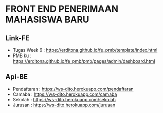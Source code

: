# FRONT END PENERIMAAN MAHASISWA BARU 
## Link-FE
* Tugas Week 6 : https://erditona.github.io/fe_pmb/template/index.html
* PMB ku : https://erditona.github.io/fe_pmb/pmb/pages/admin/dashboard.html

## Api-BE 
* Pendaftaran : https://ws-dito.herokuapp.com/pendaftaran
* Camaba : https://ws-dito.herokuapp.com/camaba
* Sekolah : https://ws-dito.herokuapp.com/sekolah
* Jurusan : https://ws-dito.herokuapp.com/jurusan
